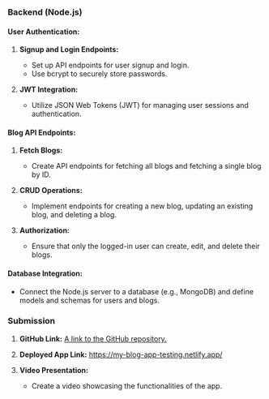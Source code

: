 ### Backend (Node.js)

#### User Authentication:

1. **Signup and Login Endpoints:**
   - Set up API endpoints for user signup and login.
   - Use bcrypt to securely store passwords.

2. **JWT Integration:**
   - Utilize JSON Web Tokens (JWT) for managing user sessions and authentication.

#### Blog API Endpoints:

1. **Fetch Blogs:**
   - Create API endpoints for fetching all blogs and fetching a single blog by ID.

2. **CRUD Operations:**
   - Implement endpoints for creating a new blog, updating an existing blog, and deleting a blog.

3. **Authorization:**
   - Ensure that only the logged-in user can create, edit, and delete their blogs.

#### Database Integration:

- Connect the Node.js server to a database (e.g., MongoDB) and define models and schemas for users and blogs.

### Submission

1. **GitHub Link:**
   [A link to the GitHub repository.](https://github.com/pintu544/Blog-App-Backend-Node)

2. **Deployed App Link:**
   https://my-blog-app-testing.netlify.app/

3. **Video Presentation:**
   - Create a video showcasing the functionalities of the app.
